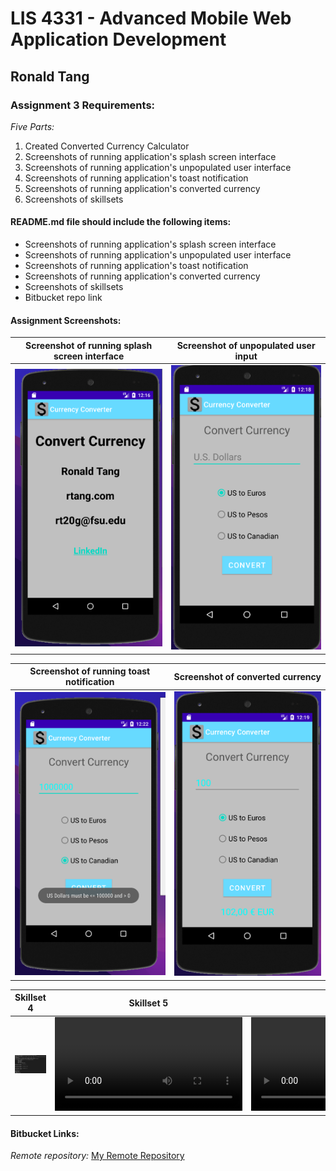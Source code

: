 # LIS 4331 - Advanced Mobile Web Application Development

## Ronald Tang

### Assignment 3 Requirements:

*Five Parts:*

1. Created Converted Currency Calculator
2. Screenshots of running application's splash screen interface
3. Screenshots of running application's unpopulated user interface
4. Screenshots of running application's toast notification
5. Screenshots of running application's converted currency
6. Screenshots of skillsets

#### README.md file should include the following items:

* Screenshots of running application's splash screen interface
* Screenshots of running application's unpopulated user interface
* Screenshots of running application's toast notification
* Screenshots of running application's converted currency
* Screenshots of skillsets
* Bitbucket repo link

#### Assignment Screenshots:

| Screenshot of running splash screen interface | Screenshot of unpopulated user input |
| ---------- | ---------- |
| ![Splash Screen Screenshot](img/splash_screen.png) | ![Unpopulated User Interface Screenshot](img/unpopulated_UI.png) |

| Screenshot of running toast notification | Screenshot of converted currency |
| ---------- | ---------- |
| ![Toast notification Screenshot](img/toast_notification.png) | ![Converted Currency Screenshot](img/converted_currency.png) |

| Skillset 4 | Skillset 5 | Skillset 6 | 
| ---------- | ---------- | ----------|
| ![Screenshot of Skillset 4](img/time_conversion.png) | ![Screenshot of Skillset 5](img/even_odd.mov) | ![Screenshot of Skillset 6](img/paint_calculator.mov)

#### Bitbucket Links:

*Remote repository:*
[My Remote Repository](https://bitbucket.org/ronaldtang1/lis4331/ "My Remote Repository")
